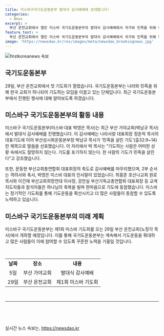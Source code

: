 ```yaml
---
title: 미스바구국기도운동본부 발대식 감사예배에 초대합니다!
categories:
  - News
excerpt: >
  부산 온천교회에서 열린 미스바 국기도운동본부의 발대식 감사예배에서 국가와 민족을 위해 한국 교회가 하나되어 기도하는 모습이 공개됐다. 감사예배에는 교계 지도자들과 참석자들이 하나님의 축복을 빌며 모두가 한마음으로 기도에 동참하자고 다짐했다. 이 기도운동은 정기적으로 확산시켜 더 많은 사람들이 참여하고 나라와 민족을 위해 중보할 계획이다.
feature_text: >
  부산 온천교회에서 열린 미스바 국기도운동본부의 발대식 감사예배에서 국가와 민족을 위해 한국 교회가 하나되어 기도하는 모습이 공개됐다. 감사예배에는 교계 지도자들과 참석자들이 하나님의 축복을 빌며 모두가 한마음으로 기도에 동참하자고 다짐했다. 이 기도운동은 정기적으로 확산시켜 더 많은 사람들이 참여하고 나라와 민족을 위해 중보할 계획이다.
image: 'https://newsdao.kr/res/images/meta/newsdao_breakingnews.jpg'
---
```


<p><img src="https://newsdao.kr/res/images/meta/newsdao_breakingnews.jpg" alt="firstkoreanews 속보" /></p>

<h2 data-ke-size="size26"><b>국기도운동본부</b></h2>

<p data-ke-size="size16">29일, 부산 온천교회에서 첫 기도회가 열렸습니다. 국기도운동본부는 나라와 민족을 위해 한국 교회가 하나되어 기도하는 모임을 이끌고 있는 단체입니다. 최근 국기도운동본부에서 진행된 행사에 대해 알아보도록 하겠습니다.</p>

<h2 data-ke-size="size24">미스바구 국기도운동본부의 활동 내용</h2>

<p data-ke-size="size16">미스바구 국기도운동본부(미스바·대표 박영은 목사)는 최근 부산 가야교회(박남규 목사)에서 발대식 감사예배를 진행했습니다. 이 감사예배는 나라사랑 대표회장 정운락 목사의 대표기도에 이어 부산성시화운동본부장 박남규 목사가 ‘민족을 살린 기도’(출32:9~14)란 제목으로 말씀을 선포했습니다. 이 자리에서 박 목사는 “기도하는 사람은 어떠한 상황 속에서도 절망하지 않는다. 기도를 포기하지 않는다. 한 사람의 기도가 민족을 살린다”고 강조했습니다.</p>

<p data-ke-size="size16">또한, 문동현 부산교회총연합회 대표회장의 축도로 감사예배를 마무리했으며, 2부 순서는 격려사와 축사, 박영은 미스바 대표의 인사말이 있었습니다. 최홍준 호산나교회 원로목사와 이건재 부산교회희망연대 이사장, 강안실 부산기독교총연합회 대표회장 등 교계 지도자들과 참석자들은 하나님의 축복을 빌며 한마음으로 기도에 동참했습니다. 미스바는 정기적인 기도회를 통해 기도운동을 확산시키고 더 많은 사람들이 동참할 수 있도록 노력하고 있습니다. </p>

<h2 data-ke-size="size24">미스바구 국기도운동본부의 미래 계획</h2>

<p data-ke-size="size16">미스바구 국기도운동본부는 제1회 미스바 기도회를 오는 29일 부산 온천교회(노정각 목사)에서 개최할 예정입니다. 이를 통해 국기도운동본부는 계속해서 기도운동을 확대하고 많은 사람들이 이에 참여할 수 있도록 꾸준한 노력을 기울일 것입니다.</p>

<p data-ke-size="size16">&nbsp;</p>

<table>
    <tbody>
        <tr>
            <td style="text-align: center; height: 17px;"><b>날짜</b></td>
            <td style="text-align: center; height: 17px;"><b>장소</b></td>
            <td style="text-align: center; height: 17px;"><b>내용</b></td>
        </tr>
        <tr>
            <td style="text-align: center; height: 17px;">5일</td>
            <td style="text-align: center; height: 17px;">부산 가야교회</td>
            <td style="text-align: center; height: 17px;">발대식 감사예배</td>
        </tr>
        <tr>
            <td style="text-align: center; height: 17px;">29일</td>
            <td style="text-align: center; height: 17px;">부산 온천교회</td>
            <td style="text-align: center; height: 17px;">제1회 미스바 기도회</td>
        </tr>
    </tbody>
</table>

<p data-ke-size="size16">&nbsp;</p>

<hr>

<p data-ke-size="size16">&nbsp;</p>

<p data-ke-size="size16">&nbsp;</p>
실시간 뉴스 속보는, <a href="https://newsdao.kr" rel="dofollow">https://newsdao.kr</a>


